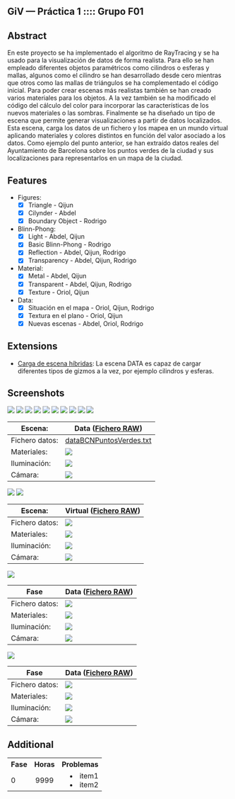 GiV — Práctica 1 :::: Grupo F01
--------
## Abstract

En este proyecto se ha implementado el algoritmo de RayTracing y se ha usado para la visualización de datos de forma realista. Para ello se han empleado diferentes objetos paramétricos como cilindros o  esferas y mallas, algunos como el cilindro se han desarrollado desde cero mientras que otros como las mallas de triángulos se ha complementado el código inicial.
Para poder crear escenas más realistas también se han creado varios materiales para los objetos. A la vez también se ha modificado el código del cálculo del color para incorporar las características de los nuevos materiales o las sombras.
Finalmente se ha diseñado un tipo de escena que permite generar visualizaciones a partir de datos localizados. Esta escena, carga los datos de un fichero y los mapea en un mundo virtual aplicando materiales y colores distintos en función del valor asociado a los datos.
Como ejemplo del punto anterior, se han extraído datos reales del Ayuntamiento de Barcelona sobre los puntos verdes de la ciudad y sus localizaciones para representarlos en un mapa de la ciudad.

## Features

* Figures:
    - [X] Triangle - Qijun
    - [X] Cilynder - Abdel
    - [X] Boundary Object - Rodrigo
* Blinn-Phong:
    - [X] Light - Abdel, Qijun
    - [X] Basic Blinn-Phong - Rodrigo
    - [X] Reflection - Abdel, Qijun, Rodrigo
    - [X] Transparency - Abdel, Qijun, Rodrigo
* Material:
    - [X] Metal - Abdel, Qijun
    - [X] Transparent - Abdel, Qijun, Rodrigo
    - [X] Texture - Oriol, Qijun
* Data:
    - [X] Situación en el mapa - Oriol, Qijun, Rodrigo
    - [X] Textura en el plano - Oriol, Qijun
    - [X] Nuevas escenas - Abdel, Oriol, Rodrigo

## Extensions

* <ins>Carga de escena híbridas</ins>: La escena DATA es capaz de cargar diferentes tipos de gizmos a la vez, por ejemplo cilindros y esferas.

## Screenshots
![](https://i.imgur.com/kM5vTC3.png)
![](https://i.imgur.com/D6UvTQo.png)
![](https://i.imgur.com/H5Df2hu.png)
![](https://i.imgur.com/xTPIUK6.png)
![](https://i.imgur.com/dt4UBGX.png)
![](https://i.imgur.com/Oetp8uE.png)
![](https://i.imgur.com/I2TYz5u.png)
![](https://i.imgur.com/N5AwqlP.png)
![](https://i.imgur.com/8kULdvL.png)
![](https://i.imgur.com/W5ZBxk0.png)

| Escena:        	| Data ([Fichero RAW](https://pastebin.com/6LxqsarW)) 	|
|----------------	|-----------------------------------------------------	|
| Fichero datos: 	| [dataBCNPuntosVerdes.txt](https://github.com/GiVD2019/dataray-f01/blob/master/resources/dataBCNPuntosVerdes.txt)                             	|
| Materiales:    	| ![](https://i.imgur.com/CFfRjly.png)                	|
| Iluminación:   	| ![](https://i.imgur.com/EiAarzO.png)                	|
| Cámara:        	| ![](https://i.imgur.com/ZjNMaqa.png)                	|

![](https://i.imgur.com/cRvJ1t6.png)
![](https://i.imgur.com/41O4k5B.png)

| Escena:        	| Virtual ([Fichero RAW](https://pastebin.com/CmmPbZPQ)) 	|
|----------------	|-------------------------------------------------------	|
| Fichero datos: 	| ![](https://i.imgur.com/hO49HRp.png)                  	|
| Materiales:    	| ![](https://i.imgur.com/OgNa6f3.png)                  	|
| Iluminación:   	| ![](https://i.imgur.com/4A0upjI.png)                  	|
| Cámara:        	| ![](https://i.imgur.com/hvthcaW.png)                  	|

![](https://i.imgur.com/VNk8oXn.png)

| Fase           	| Data ([Fichero RAW](https://pastebin.com/tXJJyAkb)) 	|
|----------------	|----------------------------------------------------	|
| Fichero datos: 	| ![](https://i.imgur.com/ZUnmbFV.png)               	|
| Materiales:    	| ![](https://i.imgur.com/o7ZD2q2.png)               	|
| Iluminación:   	| ![](https://i.imgur.com/cd6W6cY.png)               	|
| Cámara:        	| ![](https://i.imgur.com/ZjNMaqa.png)               	|

![](https://i.imgur.com/aIZxaol.png)

| Fase           	| Data ([Fichero RAW](https://pastebin.com/QyL0DqLL)) 	|
|----------------	|----------------------------------------------------	|
| Fichero datos: 	| ![](https://i.imgur.com/nPQCCCN.png)               	|
| Materiales:    	| ![](https://i.imgur.com/Cde0Mfx.png)               	|
| Iluminación:   	| ![](https://i.imgur.com/LMXy8pJ.png)               	|
| Cámara:        	| ![](https://i.imgur.com/J3vgqpe.png)               	|


## Additional 
<table>
  <tbody>
    <tr>
      <th>Fase</th>
      <th align="center">Horas</th>
      <th align="right">Problemas</th>
    </tr>
    <tr>
      <td>0</td>
      <td align="center">9999</td>
      <td align="right">
          <li>item1</li>
          <li>item2</li>
     </td>
    </tr>
  </tbody>
</table>
